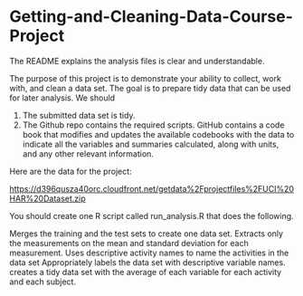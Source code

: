 # Getting-and-Cleaning-Data-Course-Project

The README explains the analysis files is clear and understandable.

The purpose of this project is to demonstrate your ability to collect, work with, and clean a data set. The goal is to prepare tidy data that can be used for later analysis. 
We should 
1) The submitted data set is tidy.
2) The Github repo contains the required scripts.
   GitHub contains a code book that modifies and updates the available codebooks with the data to indicate all the variables and summaries        calculated, along with units, and any other relevant information.

Here are the data for the project:

https://d396qusza40orc.cloudfront.net/getdata%2Fprojectfiles%2FUCI%20HAR%20Dataset.zip

You should create one R script called run_analysis.R that does the following.

Merges the training and the test sets to create one data set.
Extracts only the measurements on the mean and standard deviation for each measurement.
Uses descriptive activity names to name the activities in the data set
Appropriately labels the data set with descriptive variable names.
creates a  tidy data set with the average of each variable for each activity and each subject.
